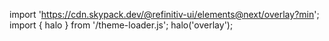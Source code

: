 <!--
type: template
name: overlay
-->

import 'https://cdn.skypack.dev/@refinitiv-ui/elements@next/overlay?min';
import { halo } from '/theme-loader.js';
halo('overlay');